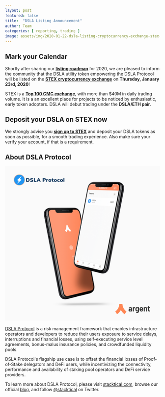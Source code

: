 ```yaml
---
layout: post
featured: false
title:  "DSLA Listing Announcement"
author: Team
categories: [ reporting, trading ]
image: assets/img/2020-01-22-dsla-listing-cryptocurrency-exchange-stex-january-23.jpg
---
```


## <i class="fas fa-calendar"></i> Mark your Calendar

Shortly after sharing our **[listing roadmap](https://blog.stacktical.com/reporting/2019/12/16/stacktical-dsla-token-listing-roadmap.html)** for 2020, we are pleased to inform the community that the DSLA utility token empowering the DSLA Protocol will be listed on the **[STEX cryptocurrency exchange](https://app.stex.com/en/trade/pair/ETH/DSLA)** on **Thursday, January 23rd, 2020**!

STEX is a **[Top 100 CMC exchange](https://coinmarketcap.com/rankings/exchanges/)**, with more than $40M in daily trading volume. It is a an excellent place for projects to be noticed by enthusiastic, early token adopters. DSLA will debut trading under the **DSLA/ETH pair**.

## Deposit your DSLA on STEX now

We strongly advise you **[sign up to STEX](https://app.stex.com/en/trade/pair/ETH/DSLA)** and deposit your DSLA tokens as soon as possible, for a smooth trading experience.
Also make sure your verify your account, if that is a requirement.


## About DSLA Protocol

[![DSLA Token, now on Argent wallet](/assets/img/2020-08-26-dsla-token-available-on-Argent-keyless-wallet-screenshot.jpg)](https://stacktical.com)

[DSLA Protocol](https://stacktical.com) is a risk management framework that enables infrastructure operators and developers to reduce their users exposure to service delays, interruptions and financial losses, using self-executing service level agreements, bonus-malus insurance policies, and crowdfunded liquidity pools.

DSLA Protocol's flagship use case is to offset the financial losses of Proof-of-Stake delegators and DeFi users, while incentivizing the connectivity, performance and availability of staking pool operators and DeFi service providers.

To learn more about DSLA Protocol, please visit [stacktical.com](https://stacktical.com), browse our official [blog](https://blog.stacktical.com), and follow [@stacktical](https://twitter.com/Stacktical) on Twitter.